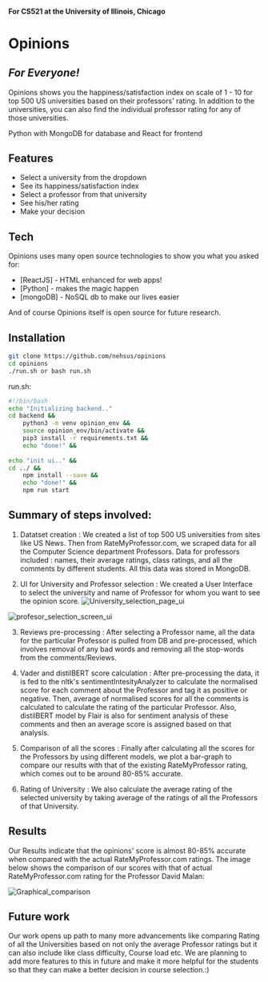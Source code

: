 #### For CS521 at the University of Illinois, Chicago

# Opinions
## _For Everyone!_

Opinions shows you the happiness/satisfaction index on scale of 1 - 10 for top 500 US universities based on their professors' rating. 
In addition to the universities, you can also find the individual professor rating for any of those universities.

Python with MongoDB for database and React for frontend

## Features
- Select a university from the dropdown
- See its happiness/satisfaction index
- Select a professor from that university
- See his/her rating
- Make your decision

## Tech

Opinions uses many open source technologies to show you what you asked for:

- [ReactJS] - HTML enhanced for web apps!
- [Python] - makes the magic happen
- [mongoDB] - NoSQL db to make our lives easier

And of course Opinions itself is open source for future research.


## Installation

```sh
git clone https://github.com/nehsus/opinions
cd opinions
./run.sh or bash run.sh
```
run.sh:
```sh
#!/bin/bash
echo "Initializing backend.."
cd backend && 
    python3 -m venv opinion_env &&
    source opinion_env/bin/activate &&
    pip3 install -r requirements.txt &&
    echo "done!" &&
    
echo "init ui.." &&
cd ../ &&
    npm install --save &&
    echo "done!" &&
    npm run start
```

## Summary of steps involved:

1. Datatset creation : We created a list of top 500 US universities from sites like US News. Then from RateMyProfessor.com, we scraped data for all the Computer Science department Professors. Data for professors included : names, their average ratings, class ratings,  and all the comments by different students. All this data was stored in MongoDB.

2. UI for University and Professor selection : We created a User Interface to select the university and name of Professor for whom you want to see the opinion score.
![University_selection_page_ui](https://user-images.githubusercontent.com/78128658/163923127-514b6610-471c-4306-9d11-8e9e0067cf9d.jpeg) 

![profesor_selection_screen_ui](https://user-images.githubusercontent.com/78128658/163923315-05affe39-3531-48b6-a2f8-423b63ec6f69.jpeg)

3. Reviews pre-processing : After selecting a Professor name, all the data for the particular Professor is pulled from DB and pre-processed, which involves removal of any bad words and removing all the stop-words from the comments/Reviews.

4. Vader and distilBERT score calculation :  After pre-processing the data, it is fed to the nltk's sentimentIntesityAnalyzer to calculate the normalised score for each comment about the Professor and tag it as positive or negative. Then, average of normalised scores for all the comments is calculated to calculate the rating of the particular Professor. Also, distilBERT model by Flair is also for sentiment analysis of these comments and then an average score is assigned based on that analysis.

5. Comparison of all the scores : Finally after calculating all the scores for the Professors by using different models, we plot a bar-graph to compare our results with that of the existing RateMyProfessor rating, which comes out to be around 80-85% accurate.

6. Rating of University : We also calculate the average rating of the selected university by taking average of the ratings of all the Professors of that University.


## Results
Our Results indicate that the opinions' score is almost 80-85% accurate when compared with the actual RateMyProfessor.com ratings.
The image below shows the comparison of our scores with that of actual RateMyProfessor.com rating for the Professor David Malan:

![Graphical_comparison](https://user-images.githubusercontent.com/78128658/163923272-7d2458bf-b13e-421a-befa-b0665998e284.jpeg)

## Future work
Our work opens up path to many more advancements like comparing Rating of all the Universities based on not only the average Professor ratings but it can also include like class difficulty, Course load etc. We are planning to add more features to this in future and make it more helpful for the students so that they can make a better decision in course selection.:)
